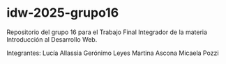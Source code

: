 # idw-2025-grupo16
Repositorio del grupo 16 para el Trabajo Final Integrador de la materia Introducción al Desarrollo Web.


Integrantes:
    Lucía Allassia
    Gerónimo Leyes
    Martina Ascona
    Micaela Pozzi
